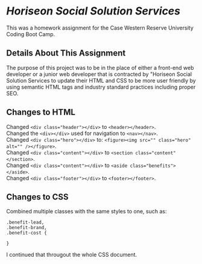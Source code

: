 # __*Horiseon Social Solution Services*__
This was a homework assignment for the Case Western Reserve University Coding Boot Camp.


## __Details About This Assignment__
The purpose of this project was to be in the place of either a front-end web developer or a junior web developer that is contracted by "Horiseon Social Solution Services to update their HTML and CSS to be more user friendly by using semantic HTML tags and industry standard practices including proper SEO.


## Changes to HTML
Changed `<div class="header"></div>` to `<header></header>`. <br>
Changed the `<div></div>` used for navigation to `<nav></nav>`. <br>
Changed `<div class="hero"></div>` to: `<figure><img src="" class="hero" alt="" /></figure>`. <br>
Changed `<div class="content"></div>` to `<section class="content"</section>`. <br>
Changed `<div class="content"></div>` to `<aside class="benefits"></aside>`. <br>
Changed `<div class="footer"></div>` to `<footer></footer>`. <br>



## Changes to CSS

Combined multiple classes with the same styles to one, such as:
```
.benefit-lead,
.benefit-brand,
.benefit-cost {

}
```
I continued that througout the whole CSS document. <br>

